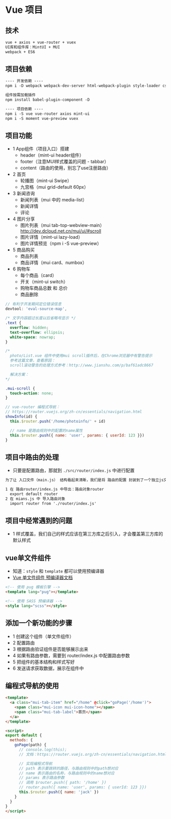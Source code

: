 # Vue 项目

## 技术

```html
vue + axios + vue-router + vuex
UI库和组件库：MintUI + MUI
webpack + ES6
```

## 项目依赖

```html
---- 开发依赖 ----
npm i -D webpack webpack-dev-server html-webpack-plugin style-loader css-loader sass-loader node-sass url-loader file-loader babel-core babel-loader babel-preset-env vue-loader vue-template-compiler

组件按需加载插件
npm install babel-plugin-component -D

---- 项目依赖 ----
npm i -S vue vue-router axios mint-ui
npm i -S moment vue-preview vuex
```

## 项目功能

- 1 App组件（项目入口）搭建
  - header（mint-ui header组件）
  - footer（注意MUI样式覆盖的问题 - tabbar）
  - content（路由的使用，别忘了use注册路由）
- 2 首页
  - 轮播图（mint-ui Swipe）
  - 九宫格（mui grid-default 60px）
- 3 新闻咨询
  - 新闻列表（mui 中的 media-list）
  - 新闻详情
  - 评论
- 4 图片分享
  - 图片列表（mui tab-top-webview-main） http://dev.dcloud.net.cn/mui/ui/#scroll
  - 图片详情（mint-ui lazy-load）
  - 图片详情预览（npm i -S vue-preview）
- 5 商品购买
  - 商品列表
  - 商品详情（mui card、numbox）
- 6 购物车
  - 每个商品（card）
  - 开关（mint-ui switch）
  - 购物车商品总数 和 总价
  - 商品删除

```js
// 有利于开发期间定位错误信息
devtool: 'eval-source-map',
```

```css
/* 文字内容超过长度以后省略号显示 */
.text {
  overflow: hidden;
  text-overflow: ellipsis;
  white-space: nowrap;
}
```

```css
/*
  photo/List.vue 组件中使用mui scroll插件后，在Chrome浏览器中有警告提示
  参考这篇文章，查看原因：
  scroll滚动警告的处理方式参考：http://www.jianshu.com/p/baf61adc8667

  解决方案：
*/

.mui-scroll {
  touch-action: none;
}
```

```js
// vue-router 编程式导航：
// https://router.vuejs.org/zh-cn/essentials/navigation.html
showInfo(id) {
  this.$router.push('/home/photoinfo/' + id)

  // name 是路由规则中的配置的name属性
  this.$router.push({ name: 'user', params: { userId: 123 }})
}
```

## 项目中路由的处理

- 只要是配置路由，那就到 `./src/router/index.js` 中进行配置

```html
为了让 入口文件（main.js） 结构看起来清晰，我们是将 路由的配置 封装到了一个独立js文件中（./src/router/index.js）

1 在 路由router/index.js 中导出：路由对象router
  export default router
2 在 mians.js 中 导入路由对象
  import router from './router/index.js'
```

## 项目中经常遇到的问题

- 1 样式覆盖，我们自己的样式应该在第三方库之后引入，才会覆盖第三方库的默认样式

## vue单文件组件

- 知道：`style` 和 `template` 都可以使用预编译器
- [Vue 单文件组件 预编译器文档](https://vue-loader.vuejs.org/zh-cn/configurations/pre-processors.html)

```html
<!-- 使用 pug 模板引擎 -->
<template lang="pug"></template>

<!-- 使用 SASS 预编译器 -->
<style lang="scss"></style>
```

## 添加一个新功能的步骤

- 1 创建这个组件（单文件组件）
- 2 配置路由
- 3 根据路由验证组件是否能够展示出来
- 4 如果有路由参数，需要到 router/index.js 中配置路由参数
- 5 把组件的基本结构和样式写好
- 6 发送请求获取数据，展示在组件中

## 编程式导航的使用

```html
<template>
  <a class="mui-tab-item" href="/home" @click="goPage('/home')">
    <span class="mui-icon mui-icon-home"></span>
    <span class="mui-tab-label">首页</span>
  </a>
</template>

<script>
export default {
  methods: {
    goPage(path) {
      // console.log(this);
      // 文档：https://router.vuejs.org/zh-cn/essentials/navigation.html

      // 实现编程式导航
      // path 表示要跳转的路径，与路由规则中的path想对应
      // name 表示路由的名称，与路由规则中的name想对应
      // params 表示路由参数
      // 调用 $router.push({ path: '/home' })
      // router.push({ name: 'user', params: { userId: 123 }})
      this.$router.push({ name: 'jack' })
    }
  }
}
</script>
```
